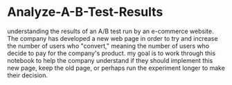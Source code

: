 # Analyze-A-B-Test-Results
understanding the results of an A/B test run by an e-commerce website. The company has developed a new web page in order to try and increase the number of users who "convert," meaning the number of users who decide to pay for the company's product. my goal is to work through this notebook to help the company understand if they should implement this new page, keep the old page, or perhaps run the experiment longer to make their decision.
